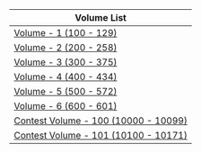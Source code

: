 | <div align="center">Volume List |
|---|
| [Volume - 1 (100 - 129)](Outsbook/Volume%20-%201%20(100%20-%20129)/README.md)|
| [Volume - 2 (200 - 258)](Outsbook/Volume%20-%202%20(200%20-%20258)/README.md)|
| [Volume - 3 (300 - 375)](Outsbook/Volume%20-%203%20(300%20-%20375)/README.md)|
| [Volume - 4 (400 - 434)](Outsbook/Volume%20-%204%20(400%20-%20434)/README.md)|
| [Volume - 5 (500 - 572)](Outsbook/Volume%20-%205%20(500%20-%20572)/README.md)|
| [Volume - 6 (600 - 601)](Outsbook/Volume%20-%206%20(600%20-%20601)/README.md)|
| [Contest Volume - 100 (10000 - 10099)]((Outsbook/Contest%20Volume%20-%20100%20(10000%20-%2010099)/README.md))|
| [Contest Volume - 101 (10100 - 10171)](Outsbook/Contest%20Volume%20-%20101%20(10100%20-%2010171)/README.md)|